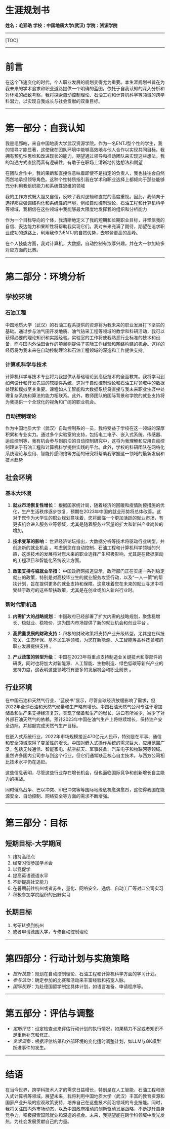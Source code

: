 

# 生涯规划书

**姓名：毛郅皓** 
**学校：中国地质大学(武汉)**
**学院：资源学院**

---

[TOC]

---

# 前言

在这个飞速变化的时代，个人职业发展的规划变得尤为重要。本生涯规划书旨在为我未来的学术追求和职业道路提供一个明确的蓝图。依托于自我认知的深入分析和对环境的细致考察，我将探索自动控制理论、石油工程和计算机科学等领域的跨学科潜力，以实现自我成长与社会贡献的双重目标。

---

# 第一部分：自我认知

我是毛郅皓，来自中国地质大学武汉资源学院。作为一名ENTJ型个性的学生，我的领导才能显著，这使我在团队环境中能够高效地与他人合作以实现共同目标。我拥有预见性思维和改进现状的能力，期望通过领导和推动团队来实现这些想法。我的沟通方式直接而富有逻辑性，有助于在职场上清晰地传达想法和期望 

在团队合作中，我的果断和直接性意味着即使不是指定的负责人，我也往往会自然而然地承担领导角色。这种个性特质指引我在学术和职业选择上都倾向于那些能够充分利用我组织能力和系统性思维的领域

我的工作方式既大胆又自信，反映了我对逻辑和直觉的高度重视。因此，我倾向于选择那些强调结构化和系统性的环境，例如自动控制理论、石油工程和计算机科学等领域，我相信在这些领域中我能够最大限度地发挥我的组织和分析能力 

作为一个目标导向的个体，我清晰地定义了我的短期和长期职业目标，并坚信我的自信、表达能力和果断性将帮助我实现它们。我对未来充满了期待，期望在追求职业成功的道路上，利用我作为ENTJ的自然优势，去攀登更高的高峰。

在个人技能方面，我对计算机，大数据，自动控制有浓厚兴趣，并在大一参加较多对应方面的比赛。

---

# 第二部分：环境分析

## 学校环境

### 石油工程
中国地质大学（武汉）的石油工程系提供的资源将为我未来的职业发展打下坚实的基础。通过参与油气田开发地质、油气钻采工程等领域的教学和科研活动，我可以获得必要的理论知识和实践经验。实验室的工作将使我熟悉行业标准的技术和设备，而与国内外油田合作的项目则提供了实际工作经验和网络构建的机会。这样的经历将为我未来在自动控制理论和石油工程领域的深造和工作提供支持。

### 计算机科学与技术
计算机科学与技术专业将为我提供从基础理论到高级技术的全面教育。我将学习到如何设计和开发先进的软硬件系统，这对于自动控制理论和石油工程领域中的数据处理和模拟至关重要。课程如人工智能和大数据系统将直接与我未来职业生涯中处理复杂系统和算法的能力相联系。此外，教师团队的国际背景和学院的就业支持将为我提供一个全球化的视角和广阔的职业机会。

### 自动控制理论

作为中国地质大学（武汉）自动控制系的一员，我将受益于学校在这一领域的深厚积累和专业实力。通过多个实验室的支持，包括电工电子、嵌入式系统、传感器、运动控制等，我有机会参与到前沿的自动控制研究中，这将为我理解和应用自动控制理论于石油工程和计算机科学提供实践的平台。此外，学校的科研团队在网络化系统理论与应用、智能传感网络等方面的研究将帮助我掌握这一领域的最新发展和技术趋势 

## 社会环境

### 基本大环境

1. **就业市场恢复性增长：** 根据国家统计局，随着经济的回暖和疫情防控措施的优化，生产生活秩序逐步恢复，预期在2023年中国的就业形势将总体改善。这对于您作为大学生的职业规划意味着，您将面临一个更加活跃的就业市场，有更多机会进入服务业等领域，尤其是随着服务业容量的扩大和新兴产业岗位的增加。

2. **技术变革的影响：** 世界经济论坛指出，大数据分析等技术将驱动行业转型，并创造新的就业机会 。考虑到您在自动控制、石油工程和计算机科学领域的兴趣，这类技术的发展将对您未来的职业选择产生积极影响，尤其是在数据驱动的工程项目和智能化系统设计方面。

3. **政策支持与稳就业举措：** 中国政府网报道显示，政府部门正在实施一系列稳定就业的政策，特别是对高校毕业生的就业服务攻坚行动，以及“一人一策”的帮扶计划，旨在提供更多的就业支持和保障。这意味着您在未来的就业寻求中将受益于政府的这些帮扶政策，尤其是在创业或加入新兴行业时。

### 新时代新机遇

1. **内需扩大的战略规划：** 中国政府已经部署了扩大内需的战略规划，聚焦稳增长、稳就业、稳物价，这为国内市场提供了新的就业机会和创业平台 。

2. **高质量发展的财政支持：** 积极的财政政策将支持产业升级转型，尤其是在科技攻关、生态环保、基本民生等领域，为您在新能源、人工智能等高科技领域的职业发展提供支持 。

3. **产业政策的转型升级：** 中国在2023年将重点支持制造业关键技术和零部件的研发，同时也将加大对新能源、人工智能、生物制造、绿色低碳等新兴产业的支持力度，这表明这些领域将有更多的发展机会和职业前景 。



## 行业环境 

在中国石油和天然气行业，“蓝皮书”显示，尽管全球经济放缓影响了需求，但2022年全球石油和天然气储量和生产略有增长。中国石油天然气公司专注于增加储备和生产来支持经济复苏，实现了储备和生产的增长，进口有所减少，减少了对外部石油天然气的依赖。预计2023年中国在油气生产上将继续增长，保持油产安全边际，并超额完成天然气生产目标。

在嵌入式系统行业，2022年市场规模接近470亿元人民币，特别是在军事、通信和安全领域取得了变革性的增长。中国对嵌入式操作系统的需求巨大，应用范围广泛，包括无线通信、智能家电、航空航天、军事装备、汽车电子和物联网等领域。虽然许多国内公司参与到这个行业，但它们通常缺乏核心自主技术，与西方公司相比技术水平仍在追赶。

这些信息表明，尽管这些行业存在增长机会，但也面临国际竞争和创新增长自主能力的挑战。

同时俄乌战争、巴以冲突、印巴冲突等等国际地缘危机愈演愈烈，这使得我国在能源安全、自动控制、网络安全等方面的需求不断增强。

---

# 第三部分：目标

## 短期目标-大学期间

1. 维持高绩点
2. 经常习惯参加学术会
3. 以竞促学
4. 提高英语德语水平
5. 不断提高社交能力
6. 在暑期前往杭州或者苏州，量化、网络安全、通信、自动工厂等对口公司实习
7. 积极参加学院组织的出野实习

## 长期目标

1. 考研转换到杭州
2. 或者申请德国大学，专修自动控制理论

---

# 第四部分：行动计划与实施策略

- _提升技能_：规划在自动控制理论、石油工程和计算机科学方面的学习计划。
- _参与活动_：确定参加的比赛和活动来丰富经验和拓宽人脉。
- _国际视野_：为赴德国留学制定具体计划，如语言准备、申请程序等。

---

# 第五部分：评估与调整

- _定期评估_：设定检查点来评估行动计划的执行情况，如果精力不足或者知识不足重新补充和修正。
- _灵活调整_：根据评估结果和外部环境的变化适时调整计划，如LLM与GK模型跃进事件的发生。

---

# 结语
在当今世界，跨学科技术人才的需求日益增长，特别是在人工智能、石油工程和嵌入式计算机等领域。展望未来，我将利用中国地质大学（武汉）丰富的教育资源和国家产业升级的宏观政策支持，培养自己在这些技术前沿领域的专业技能。同时，我将关注国内外市场动态，以及中国政府推动的创新驱动发展战略，不断提升自身竞争力，积极探索国际就业和深造的机会。未来，我期望能在跨学科领域中发光发热，为社会发展贡献自己的力量。

